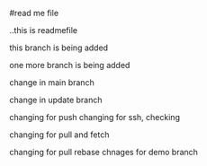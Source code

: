 #read me file

..this is readmefile

this branch is being added

one more branch is being added

change in main branch

change in update branch

changing for push
changing for ssh, checking

changing for pull and fetch

changing for pull rebase
chnages for demo branch
